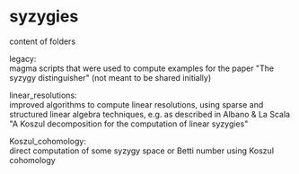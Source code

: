 # syzygies

content of folders

legacy:  
magma scripts that were used to compute examples for the paper "The syzygy distinguisher" (not meant to be shared initially)

linear_resolutions:  
improved algorithms to compute linear resolutions, using sparse and structured linear algebra techniques, e.g. as described in Albano & La Scala "A Koszul decomposition for the computation of linear syzygies"

Koszul_cohomology:  
direct computation of some syzygy space or Betti number using Koszul cohomology
